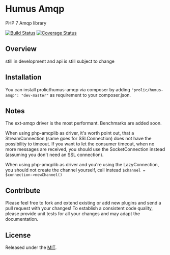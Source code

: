 # Humus Amqp

PHP 7 Amqp library

[![Build Status](https://travis-ci.org/prolic/HumusAmqp.svg?branch=master)](https://travis-ci.org/prolic/HumusAmqp)
[![Coverage Status](https://coveralls.io/repos/github/prolic/HumusAmqp/badge.svg?branch=master)](https://coveralls.io/github/prolic/HumusAmqp?branch=master)

## Overview

still in development and api is still subject to change

## Installation

You can install prolic/humus-amqp via composer by adding `"prolic/humus-amqp": "dev-master"` as requirement to your composer.json.

## Notes

The ext-amqp driver is the most performant. Benchmarks are added soon. 

When using php-amqplib as driver, it's worth point out, that a StreamConnection (same goes for SSLConnection) does not
have the possibility to timeout. If you want to let the consumer timeout, when no more messages are received, you should
use the SocketConnection instead (assuming you don't need an SSL connection).

When using php-amqplib as driver and you're using the LazyConnection, you should not create the channel yourself, call
instead `$channel = $connection->newChannel()`

## Contribute

Please feel free to fork and extend existing or add new plugins and send a pull request with your changes!
To establish a consistent code quality, please provide unit tests for all your changes and may adapt the documentation.

## License

Released under the [MIT](LICENSE).
